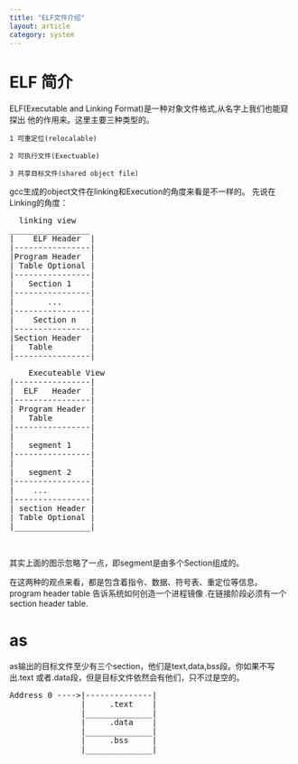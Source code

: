 ```yaml
---
title: "ELF文件介绍"
layout: article
category: system 
---
```


# ELF 简介
ELF(Executable and Linking Format)是一种对象文件格式,从名字上我们也能窥探出
他的作用来。这里主要三种类型的。

	1 可重定位(relocalable)

	2 可执行文件(Exectuable)

	3 共享目标文件(shared object file)


gcc生成的object文件在linking和Execution的角度来看是不一样的。
先说在Linking的角度：

<pre>
  linking view
_________________
|    ELF Header  |
|----------------|
|Program Header  |   
| Table Optional |
|----------------|
|	Section 1    |
|----------------|
|       ...      |
|----------------|
|    Section n   |
|----------------|
|Section Header  |
|   Table        |
|----------------|
</pre>

<pre>
	Executeable View
|----------------|
|  ELF   Header  |
|----------------|
| Program Header |
|	Table		 |
|----------------|
|                |
|   segment 1    |
|----------------|
|				 |
|   segment 2    |
|----------------|
|    ...         |
|----------------|
| section Header |
| Table Optional |
|________________|


</pre>
其实上面的图示忽略了一点，即segment是由多个Section组成的。

在这两种的观点来看，都是包含着指令、数据、符号表、重定位等信息。
program header table 告诉系统如何创造一个进程镜像 .在链接阶段必须有一个
section header table.


# as 
as输出的目标文件至少有三个section，他们是text,data,bss段。你如果不写出.text
或者.data段，但是目标文件依然会有他们，只不过是空的。

<pre>
Address 0 ---->|--------------|
               |     .text    |
			   |______________|
               |     .data    |
			   |______________|
			   |     .bss     |
			   |______________|

</pre>


# 


